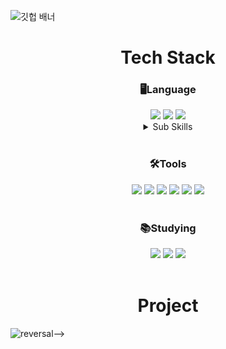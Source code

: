 
<!--
**im-young/im-young** is a ✨ _special_ ✨ repository because its `README.md` (this file) appears on your GitHub profile.

Here are some ideas to get you started:

- 🔭 I’m currently working on ...
- 🌱 I’m currently learning ...
- 👯 I’m looking to collaborate on ...
- 🤔 I’m looking for help with ...
- 💬 Ask me about ...
- 📫 How to reach me: ...
- 😄 Pronouns: ...
- ⚡ Fun fact: ...
-->
<!-- 파도/시간별 색상변경 필요하면 사용하기-->
<!-- 사용하는 거 -->
<!--<img src="https://capsule-render.vercel.app/api?type=waving&color=timeGradient&height=300&section=header&text=welcome&fontSize=90&animation=fadeIn&desc=im-young%20github&descSize=20&&descAlignY=70" />-->

<!-- 검은색 띄
![reversal](https://capsule-render.vercel.app/api?type=rect&text=RECT&fontAlign=30&fontSize=30&desc=Use%20theme&descAlign=60&descAlignY=50&theme=radical)-->

<!--<center> Hi there 👋 </center>
<center> Welcome 😄</center>-->

![깃헙 배너](https://user-images.githubusercontent.com/111354589/211505267-aedb12f0-b925-47cc-a69b-3dd80f88bfc0.png)


<!--================================================================여기서부터 만들기===========================================================================-->
<div align=center>
  
  <h1>Tech Stack </h1>
  
</div>
<div align=center>
  <h3> 🖥️Language </h3>
  <img src="http://img.shields.io/badge/Python-3776AB?style=round&logo=Python&logoColor=white" />
 
  <img src="http://img.shields.io/badge/MySQL-4479A1?style=round&logo=MySQL&logoColor=white" />
  <img src="http://img.shields.io/badge/Flask-000000?style=round&logo=Flask&logoColor=white" />

<details>
<summary> Sub Skills </summary>
<p></p>
  <img src="https://img.shields.io/badge/html5-E34F26?style=round&logo=html5&logoColor=white">
  <img src="https://img.shields.io/badge/bootstrap-7952B3?style=round&logo=bootstrap&logoColor=white">
  <img src="http://img.shields.io/badge/R-276DC3?style=round&logo=R&logoColor=white" />
  <img src="http://img.shields.io/badge/Selenium-43B02A?style=round&logo=Selenium&logoColor=white" />
</details>

</div>

<br>
<div align=center>
  <h3> 🛠️Tools </h3>

  <img src="http://img.shields.io/badge/PyCharm-000000?style=round&logo=PyCharm&logoColor=white" />
  <img src="http://img.shields.io/badge/VSCode-007ACC?style=round&logo=VisualStudioCode&logoColor=white" />
  <img src="http://img.shields.io/badge/Atom-66595C?style=round&logo=Atom&logoColor=white" />
  <img src="http://img.shields.io/badge/Anaconda-44A833?style=round&logo=Anaconda&logoColor=white" />
  <img src="http://img.shields.io/badge/Jupyter-F37626?style=round&logo=Jupyter&logoColor=white" />
  <img src="http://img.shields.io/badge/CoLab-F9AB00?style=round&logo=googleColab&logoColor=white" />
</div>

<br>
<div align=center>
  <h3> 📚Studying </h3>

  
  <img src="http://img.shields.io/badge/JavaScript-F7DF1E?style=round&logo=JavaScript&logoColor=white" />
  <img src="https://img.shields.io/badge/django-092E20?style=flat-square&logo=django&logoColor=white">
  <img src="http://img.shields.io/badge/Oracle-F80000?style=round&logo=Oracle&logoColor=white" />
</div>
<br>

<div align=center>
  
  <h1> Project </h1>
  
</div>


![reversal](https://capsule-render.vercel.app/api?type=rect&text=RECT&fontAlign=30&fontSize=30&desc=Use%20theme&descAlign=60&descAlignY=50&theme=radical)-->






